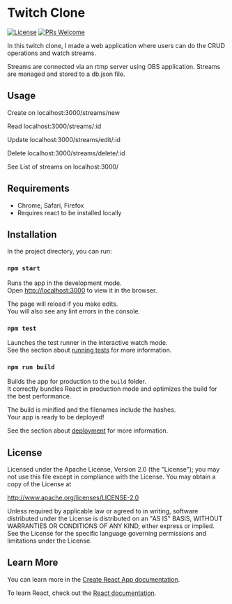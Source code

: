 # Twitch Clone

[![License][license-image]][license-url]
[![PRs Welcome](https://img.shields.io/badge/PRs-welcome-brightgreen.svg)](http://makeapullrequest.com)

In this twitch clone, I made a web application where users can do the CRUD operations and watch streams.

Streams are connected via an rtmp server using OBS application. Streams are managed and stored to a db.json file.

## Usage

Create on localhost:3000/streams/new

Read localhost:3000/streams/:id

Update localhost:3000/streams/edit/:id

Delete localhost:3000/streams/delete/:id

See List of streams on localhost:3000/

## Requirements

- Chrome, Safari, Firefox
- Requires react to be installed locally

## Installation

In the project directory, you can run:

### `npm start`

Runs the app in the development mode.<br />
Open [http://localhost:3000](http://localhost:3000) to view it in the browser.

The page will reload if you make edits.<br />
You will also see any lint errors in the console.

### `npm test`

Launches the test runner in the interactive watch mode.<br />
See the section about [running tests](https://facebook.github.io/create-react-app/docs/running-tests) for more information.

### `npm run build`

Builds the app for production to the `build` folder.<br />
It correctly bundles React in production mode and optimizes the build for the best performance.

The build is minified and the filenames include the hashes.<br />
Your app is ready to be deployed!

See the section about [deployment](https://facebook.github.io/create-react-app/docs/deployment) for more information.


## License

Licensed under the Apache License, Version 2.0 (the "License");
you may not use this file except in compliance with the License.
You may obtain a copy of the License at

http://www.apache.org/licenses/LICENSE-2.0

Unless required by applicable law or agreed to in writing, software
distributed under the License is distributed on an "AS IS" BASIS,
WITHOUT WARRANTIES OR CONDITIONS OF ANY KIND, either express or implied.
See the License for the specific language governing permissions and
limitations under the License.


[license-image]: https://img.shields.io/badge/License-Apache%202.0-blue.svg
[license-url]: LICENSE

## Learn More

You can learn more in the [Create React App documentation](https://facebook.github.io/create-react-app/docs/getting-started).

To learn React, check out the [React documentation](https://reactjs.org/).
